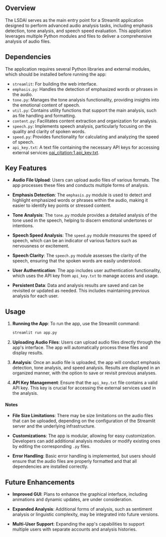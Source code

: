 ## Overview

The LSDAI serves as the main entry point for a Streamlit application designed to perform advanced audio analysis tasks, including emphasis detection, tone analysis, and speech speed evaluation. This application leverages multiple Python modules and files to deliver a comprehensive analysis of audio files.

## Dependencies

The application requires several Python libraries and external modules, which should be installed before running the app:

- `streamlit`: For building the web interface.
- `emphasis.py`: Handles the detection of emphasized words or phrases in the audio.
- `tone.py`: Manages the tone analysis functionality, providing insights into the emotional content of speech.
- `util.py`: Contains utility functions that support the main analysis, such as file handling and formatting.
- `content.py`: Facilitates content extraction and organization for analysis.
- `speech.py`: Implements speech analysis, particularly focusing on the quality and clarity of spoken words.
- `speed.py`: Provides functionality for calculating and analyzing the speed of speech.
- `api_key.txt`: A text file containing the necessary API keys for accessing external services [oai_citation:1,api_key.txt](file-service://file-5E4uxQPy7XwCOPpBqKHWbJpl).

## Key Features

- **Audio File Upload**: Users can upload audio files of various formats. The app processes these files and conducts multiple forms of analysis.
  
- **Emphasis Detection**: The `emphasis.py` module is used to detect and highlight emphasized words or phrases within the audio, making it easier to identify key points or stressed content.
  
- **Tone Analysis**: The `tone.py` module provides a detailed analysis of the tone used in the speech, helping to discern emotional undertones or intentions.
  
- **Speech Speed Analysis**: The `speed.py` module measures the speed of speech, which can be an indicator of various factors such as nervousness or excitement.
  
- **Speech Clarity**: The `speech.py` module assesses the clarity of the speech, ensuring that the spoken words are easily understood.
  
- **User Authentication**: The app includes user authentication functionality, which uses the API key from `api_key.txt` to manage access and usage.
  
- **Persistent Data**: Data and analysis results are saved and can be revisited or updated as needed. This includes maintaining previous analysis for each user.

## Usage

1. **Running the App**: To run the app, use the Streamlit command:
   ```bash
   streamlit run app.py
   ```

2. **Uploading Audio Files**: Users can upload audio files directly through the app's interface. The app will automatically process these files and display results.

3. **Analysis**: Once an audio file is uploaded, the app will conduct emphasis detection, tone analysis, and speed analysis. Results are displayed in an organized manner, with the option to save or revisit previous analyses.

4. **API Key Management**: Ensure that the `api_key.txt` file contains a valid API key. This key is crucial for accessing the external services used in the analysis.

#### Notes

- **File Size Limitations**: There may be size limitations on the audio files that can be uploaded, depending on the configuration of the Streamlit server and the underlying infrastructure.
  
- **Customizations**: The app is modular, allowing for easy customization. Developers can add additional analysis modules or modify existing ones by editing the corresponding `.py` files.

- **Error Handling**: Basic error handling is implemented, but users should ensure that the audio files are properly formatted and that all dependencies are installed correctly.

## Future Enhancements

- **Improved GUI**: Plans to enhance the graphical interface, including animations and dynamic updates, are under consideration.
  
- **Expanded Analysis**: Additional forms of analysis, such as sentiment analysis or linguistic complexity, may be integrated into future versions.

- **Multi-User Support**: Expanding the app's capabilities to support multiple users with separate accounts and analysis histories.